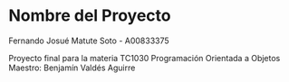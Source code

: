 # Nombre del Proyecto
Fernando Josué Matute Soto - A00833375

Proyecto final para la materia TC1030 Programación Orientada a Objetos
Maestro: Benjamín Valdés Aguirre

